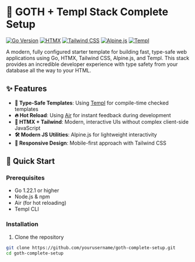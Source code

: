 # 🚀 GOTH + Templ Stack Complete Setup

[![Go Version](https://img.shields.io/badge/Go-1.22.1-00ADD8?style=flat-square&logo=go)](https://golang.org/doc/go1.22)
[![HTMX](https://img.shields.io/badge/HTMX-1.9.10-purple?style=flat-square)](https://htmx.org)
[![Tailwind CSS](https://img.shields.io/badge/Tailwind_CSS-3.4-38B2AC?style=flat-square&logo=tailwind-css)](https://tailwindcss.com)
[![Alpine.js](https://img.shields.io/badge/Alpine.js-3.13-2D3441?style=flat-square)](https://alpinejs.dev)
[![Templ](https://img.shields.io/badge/Templ-0.2.x-red?style=flat-square)](https://templ.guide)

A modern, fully configured starter template for building fast, type-safe web applications using Go, HTMX, Tailwind CSS, Alpine.js, and Templ. This stack provides an incredible developer experience with type safety from your database all the way to your HTML.

## ✨ Features

- **📜 Type-Safe Templates**: Using [Templ](https://templ.guide) for compile-time checked templates
- **🔥 Hot Reload**: Using [Air](https://github.com/cosmtrek/air) for instant feedback during development
- **🎨 HTMX + Tailwind**: Modern, interactive UIs without complex client-side JavaScript
- **🛠️ Modern JS Utilities**: Alpine.js for lightweight interactivity
- **📱 Responsive Design**: Mobile-first approach with Tailwind CSS

## 🚀 Quick Start

### Prerequisites

- Go 1.22.1 or higher
- Node.js & npm
- Air (for hot reloading)
- Templ CLI 

### Installation

1. Clone the repository
```bash
git clone https://github.com/yourusername/goth-complete-setup.git
cd goth-complete-setup
